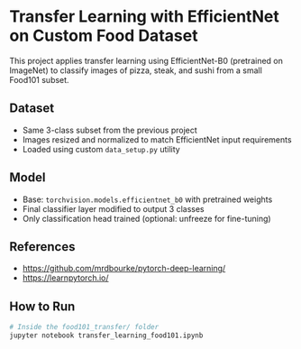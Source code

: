 # Transfer Learning with EfficientNet on Custom Food Dataset

This project applies transfer learning using EfficientNet-B0 (pretrained on ImageNet) to classify images of pizza, steak, and sushi from a small Food101 subset.

## Dataset

- Same 3-class subset from the previous project
- Images resized and normalized to match EfficientNet input requirements
- Loaded using custom `data_setup.py` utility

## Model

- Base: `torchvision.models.efficientnet_b0` with pretrained weights
- Final classifier layer modified to output 3 classes
- Only classification head trained (optional: unfreeze for fine-tuning)

## References
 - https://github.com/mrdbourke/pytorch-deep-learning/
 - https://learnpytorch.io/

## How to Run

```bash
# Inside the food101_transfer/ folder
jupyter notebook transfer_learning_food101.ipynb
